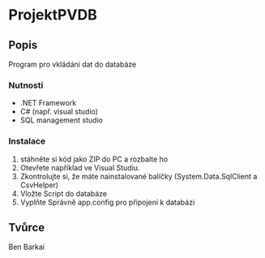 # ProjektPVDB

## Popis

Program pro vkládání dat do databáze

### Nutnosti

* .NET Framework
* C# (např. visual studio)
* SQL management studio 


### Instalace

1. stáhněte si kód jako ZIP do PC a rozbalte ho
2. Otevřete například ve Visual Studiu.
3. Zkontrolujte si, že máte nainstalované balíčky (System.Data.SqlClient a CsvHelper)
4. Vložte Script do databáze
5. Vyplňte Správně app.config pro připojení k databázi

## Tvůrce

Ben Barkai
